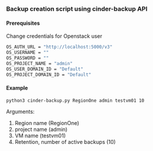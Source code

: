 ### Backup creation script using cinder-backup API

#### Prerequisites
Change credentials for Openstack user

```bash
OS_AUTH_URL = "http://localhost:5000/v3"
OS_USERNAME = ""
OS_PASSWORD = ""
OS_PROJECT_NAME = "admin"
OS_USER_DOMAIN_ID = "Default"
OS_PROJECT_DOMAIN_ID = "Default"
```
#### Example
```bash
python3 cinder-backup.py RegionOne admin testvm01 10
```
Arguments:
1. Region name (RegionOne)
2. project name (admin)
3. VM name (testvm01)
4. Retention, number of active backups (10)
